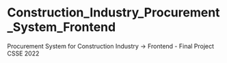 # Construction_Industry_Procurement_System_Frontend
Procurement System for Construction Industry -> Frontend - Final Project CSSE 2022
